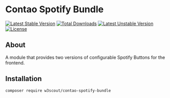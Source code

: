 # Contao Spotify Bundle

[![Latest Stable Version](https://poser.pugx.org/w3scout/contao-spotify-bundle/v/stable)](https://packagist.org/packages/w3scout/contao-spotify-bundle) [![Total Downloads](https://poser.pugx.org/w3scout/contao-spotify-bundle/downloads)](https://packagist.org/packages/w3scout/contao-spotify-bundle) [![Latest Unstable Version](https://poser.pugx.org/w3scout/contao-spotify-bundle/v/unstable)](https://packagist.org/packages/w3scout/contao-spotify-bundle) [![License](https://poser.pugx.org/w3scout/contao-spotify-bundle/license)](https://packagist.org/packages/w3scout/contao-spotify-bundle)

## About
A module that provides two versions of configurable Spotify Buttons for the frontend.

## Installation
```sh
composer require w3scout/contao-spotify-bundle
```
